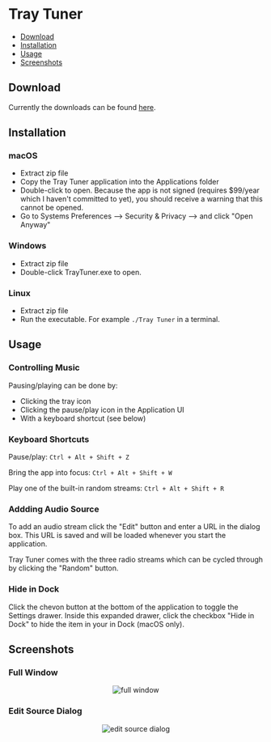 # Tray Tuner

- [Download](#download)
- [Installation](#installation)
- [Usage](#usage)
- [Screenshots](#screenshots)

## Download <a name="download"></a>

Currently the downloads can be found [here](https://drive.google.com/open?id=1uyz-Y-EZ8_Dw0jdy2QWyLeq5TK0wBp-T).

## Installation <a name="installation"></a>

### macOS

- Extract zip file
- Copy the Tray Tuner application into the Applications folder
- Double-click to open. Because the app is not signed (requires \$99/year which I haven't committed to yet), you should receive a warning that this cannot be opened.
- Go to Systems Preferences --> Security & Privacy --> and click "Open Anyway"

### Windows

- Extract zip file
- Double-click TrayTuner.exe to open.

### Linux

- Extract zip file
- Run the executable. For example `./Tray Tuner` in a terminal.

## Usage <a name="usage"></a>

### Controlling Music

Pausing/playing can be done by:

- Clicking the tray icon
- Clicking the pause/play icon in the Application UI
- With a keyboard shortcut (see below)

### Keyboard Shortcuts

Pause/play: `Ctrl + Alt + Shift + Z`

Bring the app into focus: `Ctrl + Alt + Shift + W`

Play one of the built-in random streams: `Ctrl + Alt + Shift + R`

### Addding Audio Source

To add an audio stream click the "Edit" button and enter a URL in the dialog box. This URL is saved and will be loaded whenever you start the application.

Tray Tuner comes with the three radio streams which can be cycled through by clicking the "Random" button.

### Hide in Dock

Click the chevon button at the bottom of the application to toggle the Settings drawer. Inside this expanded drawer, click the checkbox "Hide in Dock" to hide the item in your in Dock (macOS only).

## Screenshots <a name="screenshots"></a>

### Full Window

<p align="center">
  <img src="https://user-images.githubusercontent.com/39889198/77855185-db953300-71bc-11ea-8548-c5ed3b91cbf0.png" alt="full window">
</p>

### Edit Source Dialog

<p align="center">
  <img src="https://user-images.githubusercontent.com/39889198/77855186-dd5ef680-71bc-11ea-8744-99e8345b6526.png" alt="edit source dialog">
</p>
